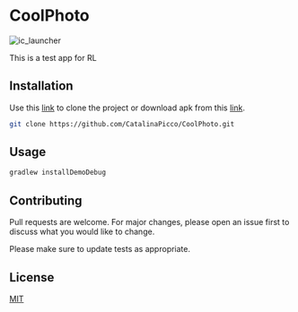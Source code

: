 # CoolPhoto

![ic_launcher](https://user-images.githubusercontent.com/25269706/65884796-d96a2d00-e36f-11e9-9da8-914ea0e8f203.png)

This is a test app for RL

## Installation

Use this [link](https://github.com/CatalinaPicco/redLink.git) to clone the project or download apk from this [link](https://testlink).

```bash
git clone https://github.com/CatalinaPicco/CoolPhoto.git
```

## Usage

```bash
gradlew installDemoDebug 
```

## Contributing
Pull requests are welcome. For major changes, please open an issue first to discuss what you would like to change.

Please make sure to update tests as appropriate.

## License
[MIT](https://choosealicense.com/licenses/mit/)

